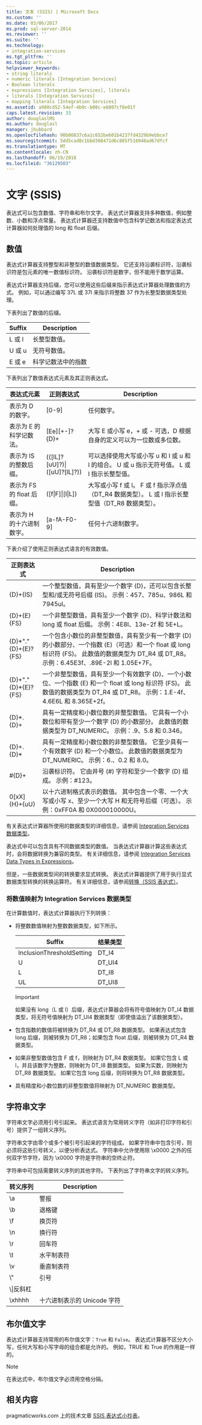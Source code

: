 ```yaml
---
title: 文本 (SSIS) | Microsoft Docs
ms.custom: ''
ms.date: 03/06/2017
ms.prod: sql-server-2014
ms.reviewer: ''
ms.suite: ''
ms.technology:
- integration-services
ms.tgt_pltfrm: ''
ms.topic: article
helpviewer_keywords:
- string literals
- numeric literals [Integration Services]
- Boolean literals
- expressions [Integration Services], literals
- literals [Integration Services]
- mapping literals [Integration Services]
ms.assetid: a980cd52-54ef-4b9c-b00c-e6807cf8e01f
caps.latest.revision: 33
author: douglaslMS
ms.author: douglasl
manager: jhubbard
ms.openlocfilehash: 90b00837c6a1c652be601b4237fd4329b9ebbce7
ms.sourcegitcommit: 5dd5cad0c1bbd308471d6c885f516948ad67dfcf
ms.translationtype: MT
ms.contentlocale: zh-CN
ms.lasthandoff: 06/19/2018
ms.locfileid: "36129503"
---
```

# <a name="literals-ssis"></a>文字 (SSIS)
  表达式可以包含数值、字符串和布尔文字。 表达式计算器支持多种数值，例如整数、小数和浮点常量。 表达式计算器还支持数值中包含科学记数法和指定表达式计算器如何处理值的 long 和 float 后缀。  
  
## <a name="numeric-literals"></a>数值  
 表达式计算器支持整型和非整型的数值数据类型。 它还支持沿袭标识符，沿袭标识符是包元素的唯一数值标识符。 沿袭标识符是数字，但不能用于数学运算。  
  
 表达式计算器支持后缀，您可以使用这些后缀来指示表达式计算器处理数值的方式。 例如，可以通过编写 37L 或 37l 来指示将整数 37 作为长整型数据类型处理。  
  
 下表列出了数值的后缀。  
  
|Suffix|Description|  
|------------|-----------------|  
|L 或 l|长整型数值。|  
|U 或 u|无符号数值。|  
|E 或 e|科学记数法中的指数|  
  
 下表列出了数值表达式元素及其正则表达式。  
  
|表达式元素|正则表达式|Description|  
|------------------------|------------------------|-----------------|  
|表示为 D 的数字。|[0-9]|任何数字。|  
|表示为 E 的科学记数法。|[Ee][+-]?{D}+|大写 E 或小写 e，+ 或 - 可选，D 根据自身的定义可以为一位数或多位数。|  
|表示为 IS 的整数后缀。|(([lL]?[uU]?)&#124;([uU]?[lL]?))|可以选择使用大写或小写 u 和 l 或 u 和 l 的组合。 U 或 u 指示无符号值。 L 或 l 指示长整型值。|  
|表示为 FS 的 float 后缀。|([f&#124;F]&#124;[l&#124;L])|大写或小写 f 或 l。 F 或 f 指示浮点值（DT_R4 数据类型）。 L 或 l 指示长整型值（DT_R8 数据类型）。|  
|表示为 H 的十六进制数字。|[a-fA-F0-9]|任何十六进制数字。|  
  
 下表介绍了使用正则表达式语言的有效数值。  
  
|正则表达式|Description|  
|------------------------|-----------------|  
|{D}+{IS}|一个整型数值，具有至少一个数字 (D)，还可以包含长整型和/或无符号后缀 (IS)。  示例：457、785u、986L 和 7945ul。|  
|{D}+{E}{FS}|一个非整型数值，具有至少一个数字 (D)、科学计数法和 long 或 float 后缀。  示例：4E8l、13e-2f 和 5E+L。|  
|{D}*"."{D}+{E}?{FS}|一个包含小数位的非整型数值，具有至少有一个数字 (D) 的小数部分、一个指数 (E)（可选）和一个 float 或 long 标识符 (FS)。 此数值的数据类型为 DT_R4 或 DT_R8。  示例：6.45E3f、.89E-2l 和 1.05E+7F。|  
|{D}+"."{D}*{E}?{FS}|一个非整型数值，具有至少一个有效数字 (D)、一个小数位、一个指数 (E) 和一个 float 或 long 标识符 (FS)。 此数值的数据类型为 DT_R4 或 DT_R8。  示例：1.E-4f、4.6E6L 和 8.365E+2f。|  
|{D}*.{D}+|具有一定精度和小数位数的非整型数值。 它具有一个小数位和带有至少一个数字 (D) 的小数部分。 此数值的数据类型为 DT_NUMERIC。  示例：.9、5.8 和 0.346。|  
|{D}+.{D}*|具有一定精度和小数位数的非整型数值。 它至少具有一个有效数字 (D) 和一个小数位。 此数值的数据类型为 DT_NUMERIC。  示例：6.、0.2 和 8.0。|  
|#{D}+|沿袭标识符。 它由井号 (#) 字符和至少一个数字 (D) 组成。 示例：#123。|  
|0[xX]{H}+{uU}|以十六进制格式表示的数值。 其中包含一个零、一个大写或小写 x、至少一个大写 H 和无符号后缀（可选）。 示例：0xFF0A 和 0X000010000U。|  
  
 有关表达式计算器所使用的数据类型的详细信息，请参阅 [Integration Services 数据类型](../data-flow/integration-services-data-types.md)。  
  
 表达式中可以包含具有不同数据类型的数值。 当表达式计算器计算这些表达式时，会将数据转换为兼容的类型。 有关详细信息，请参阅 [Integration Services Data Types in Expressions](integration-services-data-types-in-expressions.md)。  
  
 但是，一些数据类型间的转换要求显式转换。 表达式计算器提供了用于执行显式数据类型转换的转换运算符。 有关详细信息，请参阅[转换（SSIS 表达式）](cast-ssis-expression.md)。  
  
### <a name="mapping-numeric-literals-to-integration-services-data-types"></a>将数值映射为 Integration Services 数据类型  
 在计算数值时，表达式计算器执行下列转换：  
  
-   将整数数值映射为整数数据类型，如下所示。  
  
    |Suffix|结果类型|  
    |------------|-----------------|  
    |InclusionThresholdSetting|DT_I4|  
    |U|DT_UI4|  
    |L|DT_I8|  
    |UL|DT_UI8|  
  
    > [!IMPORTANT]  
    >  如果没有 long（L 或 l）后缀，表达式计算器会将有符号值映射为 DT_I4 数据类型，将无符号值映射为 DT_UI4 数据类型（即使值溢出了该数据类型）。  
  
-   包含指数的数值将被转换为 DT_R4 或 DT_R8 数据类型。 如果表达式包含 long 后缀，则被转换为 DT_R8；如果包含 float 后缀，则被转换为 DT_R4 数据类型。  
  
-   如果非整型数值包含 F 或 f，则映射为 DT_R4 数据类型。 如果它包含 L 或 l，并且该数字为整数，则映射为 DT_I8 数据类型。 如果为实数，则映射为 DT_R8 数据类型。 如果它包含 long 后缀，则将转换为 DT_R8 数据类型。  
  
-   具有精度和小数位数的非整型数值将映射为 DT_NUMERIC 数据类型。  
  
## <a name="string-literals"></a>字符串文字  
 字符串文字必须用引号引起来。 表达式语言为常用转义字符（如非打印字符和引号）提供了一组转义序列。  
  
 字符串文字由零个或多个被引号引起来的字符组成。 如果字符串中包含引号，则必须将这些引号转义，以便分析表达式。 字符串中允许使用除 \x0000 之外的任何双字节字符，因为 \x0000 字符是字符串的空终止符。  
  
 字符串中可包括需要转义序列的其他字符。 下表列出了字符串文字的转义序列。  
  
|转义序列|Description|  
|---------------------|-----------------|  
|\a|警报|  
|\b|退格键|  
|\f|换页符|  
|\n|换行符|  
|\r|回车符|  
|\t|水平制表符|  
|\v|垂直制表符|  
|\\"|引号|  
|\\\|反斜杠|  
|\xhhhh|十六进制表示的 Unicode 字符|  
  
## <a name="boolean-literals"></a>布尔值文字  
 表达式计算器支持常用的布尔值文字：`True` 和 `False`。 表达式计算器不区分大小写，任何大写和小写字母的组合都是允许的。 例如，TRUE 和 True 的作用是一样的。  
  
> [!NOTE]  
>  在表达式中，布尔值文字必须用空格分隔。  
  
## <a name="related-content"></a>相关内容  
 pragmaticworks.com 上的技术文章 [SSIS 表达式小抄表](http://go.microsoft.com/fwlink/?LinkId=217683)。  
  
  